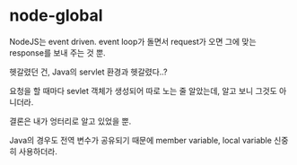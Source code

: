 node-global
===

NodeJS는 event driven. event loop가 돌면서 request가 오면 그에 맞는 response를 보내 주는 것 뿐.

헷갈렸던 건, Java의 servlet 환경과 헷갈렸다..?

요청을 할 때마다 sevlet 객체가 생성되어 따로 노는 줄 알았는데, 알고 보니 그것도 아니더라.
 
결론은 내가 엉터리로 알고 있었을 뿐.

Java의 경우도 전역 변수가 공유되기 때문에 member variable, local variable 신중히 사용하더라.

 